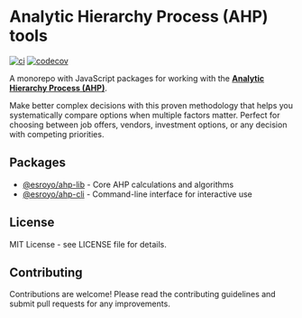 # Analytic Hierarchy Process (AHP) tools

[![ci](https://github.com/esroyo/ahp/actions/workflows/ci.yml/badge.svg)](https://github.com/esroyo/ahp/actions/workflows/ci.yml)
[![codecov](https://codecov.io/gh/esroyo/ahp/graph/badge.svg?token=bgQYIxxIx4)](https://codecov.io/gh/esroyo/ahp)

A monorepo with JavaScript packages for working with the
**[Analytic Hierarchy Process (AHP)](https://en.wikipedia.org/wiki/Analytic_hierarchy_process)**.

Make better complex decisions with this proven methodology that helps you systematically compare options when 
multiple factors matter. Perfect for choosing between job offers, vendors, 
investment options, or any decision with competing priorities.

## Packages

- [@esroyo/ahp-lib](./packages/lib/) - Core AHP calculations and algorithms
- [@esroyo/ahp-cli](./packages/cli/) - Command-line interface for interactive use

## License

MIT License - see LICENSE file for details.

## Contributing

Contributions are welcome! Please read the contributing guidelines and submit
pull requests for any improvements.
